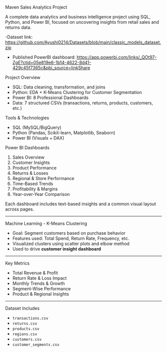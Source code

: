 Maven Sales Analytics Project

A complete data analytics and business intelligence project using SQL, Python, and Power BI, focused on uncovering insights from retail sales and returns data.


-Dataset link: https://github.com/Ayushi0214/Datasets/blob/main/classic_models_dataset.zip
- Published PowerBI dashboard: https://app.powerbi.com/links/_QOt97-ZgE?ctid=05e819e6-1b14-4622-8d41-429c45f7365c&pbi_source=linkShare 

Project Overview

- SQL: Data cleaning, transformation, and joins
- Python: EDA + K-Means Clustering for Customer Segmentation
- Power BI: 8 Professional Dashboards
- Data: 7 structured CSVs (transactions, returns, products, customers, etc.)

Tools & Technologies

- SQL (MySQL/BigQuery)
- Python (Pandas, Scikit-learn, Matplotlib, Seaborn)
- Power BI (Visuals + DAX)

 Power BI Dashboards

1. Sales Overview  
2. Customer Insights  
3. Product Performance  
4. Returns & Losses  
5. Regional & Store Performance  
6. Time-Based Trends  
7. Profitability & Margins  
8. Year-over-Year Comparison  

Each dashboard includes text-based insights and a common visual layout across pages.

---

Machine Learning - K-Means Clustering

- Goal: Segment customers based on purchase behavior
- Features used: Total Spend, Return Rate, Frequency, etc.
-  Visualized clusters using scatter plots and elbow method
-  Used to drive **customer insight dashboard**

---

Key Metrics

- Total Revenue & Profit  
- Return Rate & Loss Impact  
- Monthly Trends & Growth  
- Segment-Wise Performance  
- Product & Regional Insights  

---

 Dataset Includes

- `transactions.csv`  
- `returns.csv`  
- `products.csv`  
- `regions.csv`  
- `customers.csv`  
- `customer_segments.csv`  
